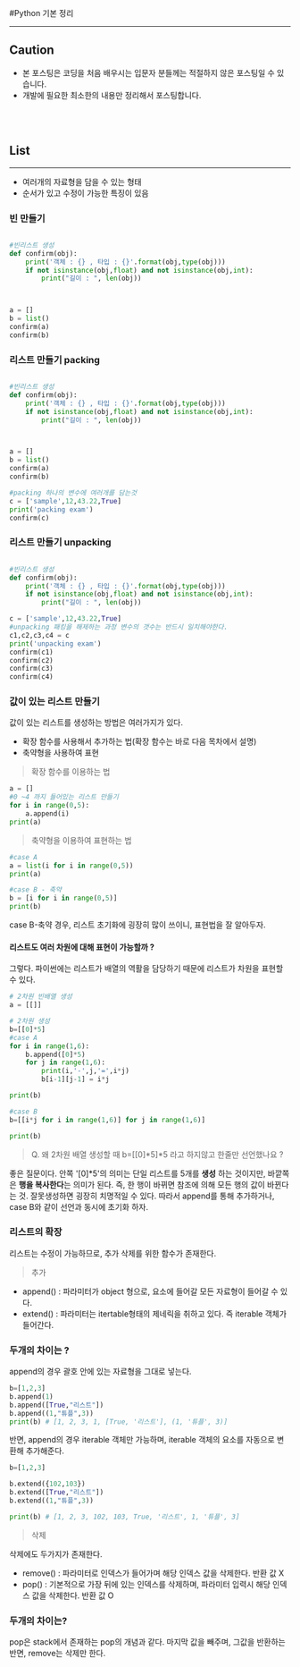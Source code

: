 #Python 기본 정리
***
## Caution
- 본 포스팅은 코딩을 처음 배우시는 입문자 분들께는 적절하지 않은 포스팅일 수 있습니다.
- 개발에 필요한 최소한의 내용만 정리해서 포스팅합니다.


<br/>
<br/>

## List
***
- 여러개의 자료형을 담을 수 있는 형태
- 순서가 있고 수정이 가능한 특징이 있음


### 빈 만들기 
```python

#빈리스트 생성
def confirm(obj):
    print('객체 : {} , 타입 : {}'.format(obj,type(obj)))
    if not isinstance(obj,float) and not isinstance(obj,int):
        print("길이 : ", len(obj))



a = []
b = list()
confirm(a)
confirm(b)

```


### 리스트 만들기 packing
```python

#빈리스트 생성
def confirm(obj):
    print('객체 : {} , 타입 : {}'.format(obj,type(obj)))
    if not isinstance(obj,float) and not isinstance(obj,int):
        print("길이 : ", len(obj))



a = []
b = list()
confirm(a)
confirm(b)

#packing 하나의 변수에 여러개를 담는것
c = ['sample',12,43.22,True]
print('packing exam')
confirm(c)
```


### 리스트 만들기 unpacking
```python

#빈리스트 생성
def confirm(obj):
    print('객체 : {} , 타입 : {}'.format(obj,type(obj)))
    if not isinstance(obj,float) and not isinstance(obj,int):
        print("길이 : ", len(obj))

c = ['sample',12,43.22,True]
#unpacking 패킹을 해제하는 과정 변수의 갯수는 반드시 일치해야한다.
c1,c2,c3,c4 = c
print('unpacking exam')
confirm(c1)
confirm(c2)
confirm(c3)
confirm(c4)
```
### 값이 있는 리스트 만들기
값이 있는 리스트를 생성하는 방법은 여러가지가 있다.
- 확장 함수를 사용해서 추가하는 법(확장 함수는 바로 다음 목차에서 설명)
- 축약형을 사용하여 표현

> 확장 함수를 이용하는 법

```python
a = []
#0 ~4 까지 들어있는 리스트 만들기
for i in range(0,5):
    a.append(i)
print(a)
```

> 축약형을 이용하여 표현하는 법

```python
#case A
a = list(i for i in range(0,5))
print(a)

#case B - 축약
b = [i for i in range(0,5)]
print(b)
```
case B-축약 경우, 리스트 초기화에 굉장히 많이 쓰이니, 표현법을 잘 알아두자.

#### 리스트도 여러 차원에 대해 표현이 가능할까 ?
그렇다. 파이썬에는 리스트가 배열의 역활을 담당하기 때문에 리스트가 차원을 표현할 수 있다.

```python
# 2차원 빈배열 생성
a = [[]] 

# 2차원 생성
b=[[0]*5]
#case A
for i in range(1,6):
    b.append([0]*5)
    for j in range(1,6):
        print(i,'-',j,'=',i*j)
        b[i-1][j-1] = i*j

print(b)

#case B
b=[[i*j for i in range(1,6)] for j in range(1,6)]

print(b)

```
> Q. 왜 2차원 배열 생성할 때 b=[[0]*5]*5 라고 하지않고 한줄만 선언했나요 ?

좋은 질문이다. 안쪽 '[0]*5'의 의미는 단일 리스트를 5개를 **생성** 하는 것이지만, 바깥쪽은 **행을 복사한다**는 의미가 된다.
즉, 한 행이 바뀌면 참조에 의해 모든 행의 값이 바뀐다는 것. 잘못생성하면 굉장히 치명적일 수 있다. 
따라서 append를 통해 추가하거나, case B와 같이 선언과 동시에 초기화 하자.



### 리스트의 확장
리스트는 수정이 가능하므로, 추가 삭제를 위한 함수가 존재한다.

> 추가
- append() : 파라미터가 object 형으로, 요소에 들어갈 모든 자료형이 들어갈 수 있다.
- extend() : 파라미터는 itertable형태의 제네릭을 취하고 있다. 즉 iterable 객체가 들어간다.

### 두개의 차이는 ?
append의 경우 괄호 안에 있는 자료형을 그대로 넣는다.
```python
b=[1,2,3]
b.append(1)
b.append([True,"리스트"])
b.append((1,"튜플",3))
print(b) # [1, 2, 3, 1, [True, '리스트'], (1, '튜플', 3)]
```
반면, append의 경우 iterable 객체만 가능하며, iterable 객체의 요소를 자동으로 변환해 추가해준다.

```python
b=[1,2,3]

b.extend({102,103})
b.extend([True,"리스트"])
b.extend((1,"튜플",3))

print(b) # [1, 2, 3, 102, 103, True, '리스트', 1, '튜플', 3]
```

> 삭제

삭제에도 두가지가 존재한다.
- remove() : 파라미터로 인덱스가 들어가며 해당 인덱스 값을 삭제한다. 반환 값 X
- pop() : 기본적으로 가장 뒤에 있는 인덱스를 삭제하며, 파라미터 입력시 해당 인덱스 값을 삭제한다. 반환 값 O

### 두개의 차이는?
pop은 stack에서 존재하는 pop의 개념과 같다. 마지막 값을 빼주며, 그값을 반환하는 반면, remove는 삭제만 한다.

